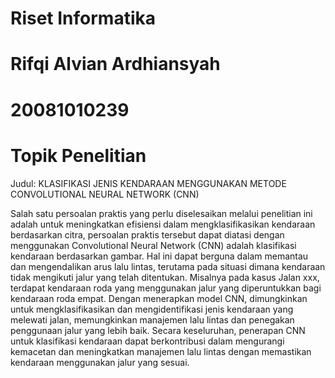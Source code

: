# Riset Informatika

# Rifqi Alvian Ardhiansyah
# 20081010239

# Topik Penelitian
Judul: KLASIFIKASI JENIS KENDARAAN MENGGUNAKAN METODE CONVOLUTIONAL NEURAL NETWORK (CNN)

Salah satu persoalan praktis yang perlu diselesaikan melalui penelitian ini adalah untuk meningkatkan efisiensi dalam mengklasifikasikan kendaraan berdasarkan citra, persoalan praktis tersebut dapat diatasi dengan menggunakan Convolutional Neural Network (CNN) adalah klasifikasi kendaraan berdasarkan gambar. Hal ini dapat berguna dalam memantau dan mengendalikan arus lalu lintas, terutama pada situasi dimana kendaraan tidak mengikuti jalur yang telah ditentukan. 
Misalnya pada kasus Jalan xxx, terdapat kendaraan roda yang menggunakan jalur yang diperuntukkan bagi kendaraan roda empat. Dengan menerapkan model CNN, dimungkinkan untuk mengklasifikasikan dan mengidentifikasi jenis kendaraan yang melewati jalan, memungkinkan manajemen lalu lintas dan penegakan penggunaan jalur yang lebih baik. Secara keseluruhan, penerapan CNN untuk klasifikasi kendaraan dapat berkontribusi dalam mengurangi kemacetan dan meningkatkan manajemen lalu lintas dengan memastikan kendaraan menggunakan jalur yang sesuai.
